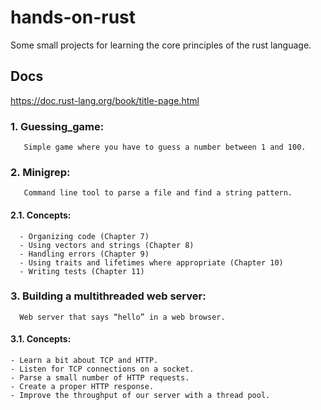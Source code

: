 # hands-on-rust
Some small projects for learning the core principles of the rust language.

## Docs
https://doc.rust-lang.org/book/title-page.html


### 1. Guessing_game: 
       Simple game where you have to guess a number between 1 and 100.

### 2. Minigrep: 
       Command line tool to parse a file and find a string pattern.
   #### 2.1. Concepts:
      - Organizing code (Chapter 7)
      - Using vectors and strings (Chapter 8)
      - Handling errors (Chapter 9)
      - Using traits and lifetimes where appropriate (Chapter 10)
      - Writing tests (Chapter 11)

### 3. Building a multithreaded web server:
      Web server that says “hello” in a web browser.

#### 3.1. Concepts:
    - Learn a bit about TCP and HTTP.
    - Listen for TCP connections on a socket.
    - Parse a small number of HTTP requests.
    - Create a proper HTTP response.
    - Improve the throughput of our server with a thread pool.

